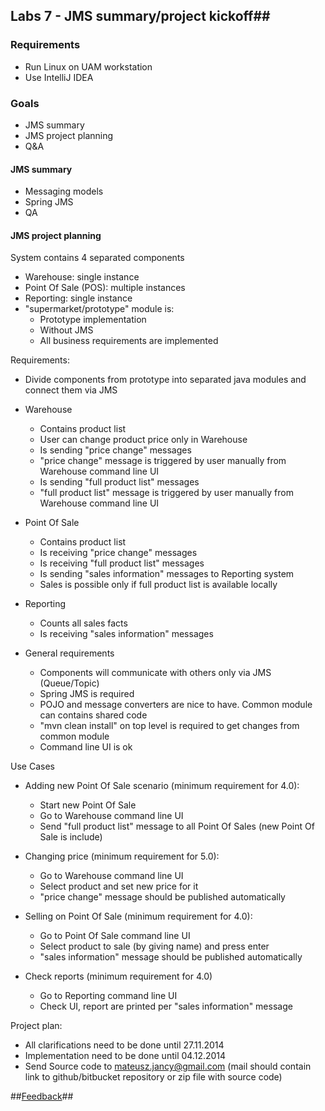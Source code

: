 ## Labs 7 - JMS summary/project kickoff##

### Requirements ###
- Run Linux on UAM workstation
- Use IntelliJ IDEA

### Goals ###
- JMS summary
- JMS project planning
- Q&A

#### JMS summary ####
- Messaging models
- Spring JMS
- QA

#### JMS project planning ####
System contains 4 separated components
- Warehouse: single instance
- Point Of Sale (POS): multiple instances
- Reporting: single instance
- "supermarket/prototype" module is:
	- Prototype implementation 
	- Without JMS 
	- All business requirements are implemented

Requirements:
- Divide components from prototype into separated java modules and connect them via JMS
- Warehouse 
	- Contains product list
	- User can change product price only in Warehouse 
	- Is sending "price change" messages
	- "price change" message is triggered by user manually from Warehouse command line UI
	- Is sending "full product list" messages
	- "full product list" message is triggered by user manually from Warehouse command line UI

- Point Of Sale
	- Contains product list
	- Is receiving "price change" messages
	- Is receiving "full product list" messages
	- Is sending "sales information" messages to Reporting system
	- Sales is possible only if full product list is available locally

- Reporting
	- Counts all sales facts
	- Is receiving "sales information" messages

- General requirements
	- Components will communicate with others only via JMS (Queue/Topic)
	- Spring JMS is required
	- POJO and message converters are nice to have. Common module can contains shared code
    - "mvn clean install" on top level is required to get changes from common module
    - Command line UI is ok

Use Cases
- Adding new Point Of Sale scenario (minimum requirement for 4.0):
	- Start new Point Of Sale
	- Go to Warehouse command line UI
	- Send "full product list" message to all Point Of Sales (new Point Of Sale is include)

- Changing price (minimum requirement for 5.0):
	- Go to Warehouse command line UI
	- Select product and set new price for it
	- "price change" message should be published automatically

- Selling on Point Of Sale (minimum requirement for 4.0):
	- Go to Point Of Sale command line UI
	- Select product to sale (by giving name) and press enter
	- "sales information" message should be published automatically

- Check reports (minimum requirement for 4.0)
	- Go to Reporting command line UI
	- Check UI, report are printed per "sales information" message

Project plan:
- All clarifications need to be done until 27.11.2014
- Implementation need to be done until 04.12.2014
- Send Source code to mateusz.jancy@gmail.com (mail should contain link to github/bitbucket repository or zip file with source code)

##[Feedback](http://goo.gl/forms/DmWOfcJnRV)##
